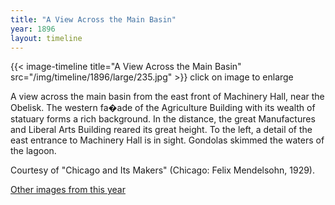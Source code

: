```yaml
---
title: "A View Across the Main Basin"
year: 1896
layout: timeline
---
```


{{< image-timeline title="A View Across the Main Basin" src="/img/timeline/1896/large/235.jpg" >}}
click on image to enlarge

A view across the main basin from the east front of Machinery Hall, near the Obelisk. The western fa�ade of the Agriculture Building with its wealth of statuary forms a rich background. In the distance, the great Manufactures and Liberal Arts Building reared its great height. To the left, a detail of the east entrance to Machinery Hall is in sight. Gondolas skimmed the waters of the lagoon. 

Courtesy of "Chicago and Its Makers" (Chicago: Felix Mendelsohn, 1929).  

[Other images from this year](/historical/timeline/1896)
